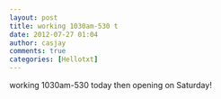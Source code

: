 ```yaml
---
layout: post
title: working 1030am-530 t
date: 2012-07-27 01:04
author: casjay
comments: true
categories: [Hellotxt]
---
```


working 1030am-530 today then opening on Saturday!  
